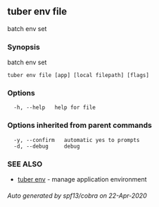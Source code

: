 ## tuber env file

batch env set

### Synopsis

batch env set

```
tuber env file [app] [local filepath] [flags]
```

### Options

```
  -h, --help   help for file
```

### Options inherited from parent commands

```
  -y, --confirm   automatic yes to prompts
  -d, --debug     debug
```

### SEE ALSO

* [tuber env](tuber_env.md)	 - manage application environment

###### Auto generated by spf13/cobra on 22-Apr-2020
